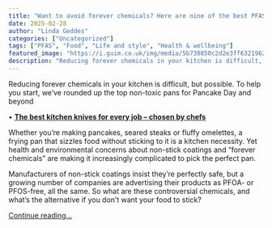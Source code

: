 ```yaml
---
title: "Want to avoid forever chemicals? Here are nine of the best PFAS-free frying pans"
date: 2025-02-28
author: "Linda Geddes"
categories: ["Uncategorized"]
tags: ["PFAS", "Food", "Life and style", "Health & wellbeing"]
featured_image: "https://i.guim.co.uk/img/media/5b730850c2d2e3ff6321962d1ba88ba624b4c0d6/0_155_6000_3600/master/6000.jpg?width=140&quality=85&auto=format&fit=max&s=9a11ecaf845b6ad226172a8a9938c074"
description: "Reducing forever chemicals in your kitchen is difficult, but possible. To help you start, we’ve rounded up the top non-toxic pans for Pancake Day and beyond• Th..."
---
```


Reducing forever chemicals in your kitchen is difficult, but possible. To help you start, we’ve rounded up the top non-toxic pans for Pancake Day and beyond

• **[The best kitchen knives for every job – chosen by chefs](https://www.theguardian.com/food/article/2024/jul/10/the-best-kitchen-knives-for-every-job-chosen-by-chefs)**

Whether you’re making pancakes, seared steaks or fluffy omelettes, a frying pan that sizzles food without sticking to it is a kitchen necessity. Yet health and environmental concerns about non-stick coatings and “forever chemicals” are making it increasingly complicated to pick the perfect pan.

Manufacturers of non-stick coatings insist they’re perfectly safe, but a growing number of companies are advertising their products as PFOA- or PFOS-free, all the same. So what are these controversial chemicals, and what’s the alternative if you don’t want your food to stick?

[Continue reading...](https://www.theguardian.com/thefilter/2025/feb/28/best-pfas-free-frying-pans)
